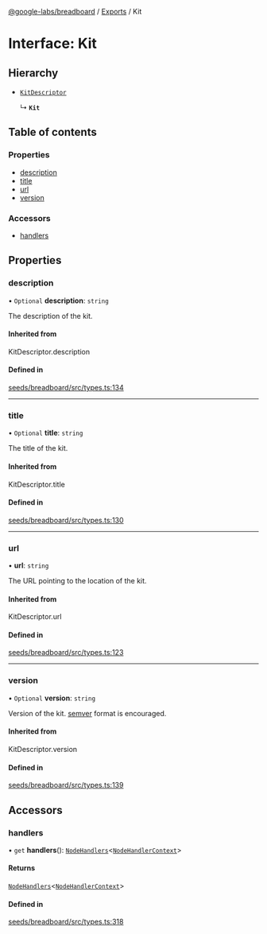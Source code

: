 [@google-labs/breadboard](../README.md) / [Exports](../modules.md) / Kit

# Interface: Kit

## Hierarchy

- [`KitDescriptor`](../modules.md#kitdescriptor)

  ↳ **`Kit`**

## Table of contents

### Properties

- [description](Kit.md#description)
- [title](Kit.md#title)
- [url](Kit.md#url)
- [version](Kit.md#version)

### Accessors

- [handlers](Kit.md#handlers)

## Properties

### description

• `Optional` **description**: `string`

The description of the kit.

#### Inherited from

KitDescriptor.description

#### Defined in

[seeds/breadboard/src/types.ts:134](https://github.com/breadboard-ai/breadboard/blob/99919d5/seeds/breadboard/src/types.ts#L134)

---

### title

• `Optional` **title**: `string`

The title of the kit.

#### Inherited from

KitDescriptor.title

#### Defined in

[seeds/breadboard/src/types.ts:130](https://github.com/breadboard-ai/breadboard/blob/99919d5/seeds/breadboard/src/types.ts#L130)

---

### url

• **url**: `string`

The URL pointing to the location of the kit.

#### Inherited from

KitDescriptor.url

#### Defined in

[seeds/breadboard/src/types.ts:123](https://github.com/breadboard-ai/breadboard/blob/99919d5/seeds/breadboard/src/types.ts#L123)

---

### version

• `Optional` **version**: `string`

Version of the kit.
[semver](https://semver.org/) format is encouraged.

#### Inherited from

KitDescriptor.version

#### Defined in

[seeds/breadboard/src/types.ts:139](https://github.com/breadboard-ai/breadboard/blob/99919d5/seeds/breadboard/src/types.ts#L139)

## Accessors

### handlers

• `get` **handlers**(): [`NodeHandlers`](../modules.md#nodehandlers)<[`NodeHandlerContext`](NodeHandlerContext.md)\>

#### Returns

[`NodeHandlers`](../modules.md#nodehandlers)<[`NodeHandlerContext`](NodeHandlerContext.md)\>

#### Defined in

[seeds/breadboard/src/types.ts:318](https://github.com/breadboard-ai/breadboard/blob/99919d5/seeds/breadboard/src/types.ts#L318)
